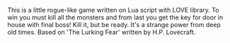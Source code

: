 This is a little rogue-like game written on Lua script with LOVE library.
To win you must kill all the monsters and from last you get the key for door in house with final boss!
Kill it, but be ready. It's a strange power from deep old times.
Based on 'The Lurking Fear' written by H.P. Lovecraft. 
